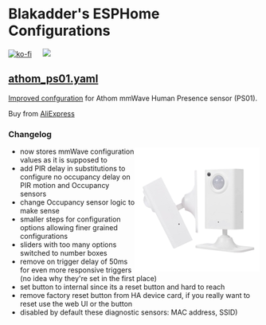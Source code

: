 # Blakadder's ESPHome Configurations

[![ko-fi](https://ko-fi.com/img/githubbutton_sm.svg)](https://ko-fi.com/S6S650JEK) &emsp; <a href="https://paypal.me/tasmotatemplates"><img src="https://img.shields.io/static/v1?logo=paypal&label=&message=Donate via PayPal&color=slategrey"></a>

## [athom_ps01.yaml](athom_ps01.yaml)

[Improved confguration](athom_ps01.yaml) for Athom mmWave Human Presence sensor (PS01). 

Buy from [AliExpress](https://www.aliexpress.com/item/1005005772833515.html?aff_fcid=d53394c247264642ac0a1bfc1c85b3d0-1689887810797-02952-_DeSN8DB&tt=CPS_NORMAL&aff_fsk=_DeSN8DB&aff_platform=shareComponent-detail&sk=_DeSN8DB&aff_trace_key=d53394c247264642ac0a1bfc1c85b3d0-1689887810797-02952-_DeSN8DB&terminal_id=165068c405fe431e83f4b86336c9e8c9&afSmartRedirect=y)

### Changelog

<img src="img/ps01.jpg" width="250" align="right">

- now stores mmWave configuration values as it is supposed to
- add PIR delay in substitutions to configure no occupancy delay on PIR motion and Occupancy sensors
- change Occupancy sensor logic to make sense
- smaller steps for configuration options allowing finer grained configurations
- sliders with too many options switched to number boxes
- remove on trigger delay of 50ms for even more responsive triggers (no idea why they're set in the first place)
- set button to internal since its a reset button and hard to reach
- remove factory reset button from HA device card, if you really want to reset use the web UI or the button
- disabled by default these diagnostic sensors: MAC address, SSID)
